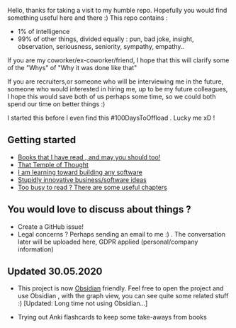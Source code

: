Hello, thanks for taking a visit to my humble repo. Hopefully you would find something useful here and there :)
This repo contains :
- 1% of intelligence
- 99% of other things, divided equally : pun, bad joke, insight, observation, seriousness, seniority, sympathy, empathy..

If you are my coworker/ex-coworker/friend, I hope that this will clarify some of the "Whys" of "Why it was done like that"

If you are recruiters,or someone who will be interviewing me in the future, someone who would interested in hiring me, up to be my future colleagues, I hope this would save both of us perhaps some time, so we could both spend our time on better things :)

I started this before I even find this #100DaysToOffload . Lucky me xD !


## Getting started
- [Books that I have read , and may you should too!](https://github.com/5c0r/live-then-learn/blob/master/BOOK.md)
- [That Temple of Thought](https://github.com/5c0r/live-then-learn/blob/master/Thoughts/)
- [I am learning toward building any software](https://github.com/5c0r/live-then-learn/blob/master/Moot/)
- [Stupidly innovative business/software ideas](https://github.com/5c0r/live-then-learn/blob/master/Bad_ideas/)
- [Too busy to read ? There are some useful chapters](https://github.com/5c0r/live-then-learn/blob/master/Book_skimmer/)


## You would love to discuss about things ?

- Create a GitHub issue!
- Legal concerns ? Perhaps sending an email to me :) . The conversation later will be uploaded here, GDPR applied (personal/company information)

## Updated 30.05.2020
- This project is now [Obsidian](https://obsidian.md/) friendly. Feel free to open the project and use Obsidian , with the graph view, you can see quite some related stuff :) [Updated: Long time not using Obsidian...]

- Trying out Anki flashcards to keep some take-aways from books